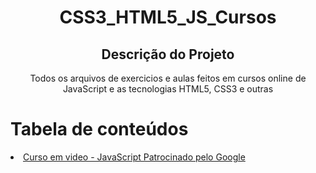<h1 align="center">CSS3_HTML5_JS_Cursos</h1>

<h2 align="center">Descrição do Projeto</h2>
<p align="center">Todos os arquivos de exercicios e aulas feitos em cursos online de JavaScript e as tecnologias HTML5, CSS3 e outras</p>

Tabela de conteúdos
=================

<p>
	<li><a href="/JS do Google">Curso em video - JavaScript Patrocinado pelo Google </a></li>
 
</p>

